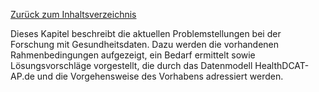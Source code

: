 [Zurück zum Inhaltsverzeichnis](https://healthdcat-ap-de.github.io/healthdcat-ap.de/report_stage_1.html)

Dieses Kapitel beschreibt die aktuellen Problemstellungen bei der Forschung mit Gesundheitsdaten. Dazu werden die vorhandenen Rahmenbedingungen aufgezeigt, ein Bedarf ermittelt sowie Lösungsvorschläge vorgestellt, die durch das Datenmodell HealthDCAT-AP.de und die Vorgehensweise des Vorhabens adressiert werden.